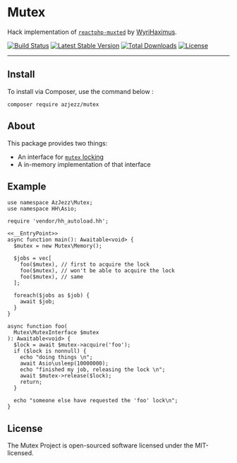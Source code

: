 # Mutex

Hack implementation of [`reactphp-muxted`](https://github.com/WyriHaximus/reactphp-mutex) by [WyriHaximus](https://github.com/WyriHaximus).

[![Build Status](https://travis-ci.com/azjezz/mutex.svg?branch=master)](https://travis-ci.com/azjezz/mutex)
[![Latest Stable Version](https://poser.pugx.org/azjezz/mutex/v/stable.png)](https://packagist.org/packages/azjezz/mutex)
[![Total Downloads](https://poser.pugx.org/azjezz/mutex/downloads.png)](https://packagist.org/packages/azjezz/mutex)
[![License](https://poser.pugx.org/azjezz/mutex/license.png)](https://packagist.org/packages/azjezz/mutex)

---

## Install

To install via Composer, use the command below :

```console
composer require azjezz/mutex
```

## About

This package provides two things:

- An interface for [`mutex` locking](https://en.wikipedia.org/wiki/Mutual_exclusion)
- A in-memory implementation of that interface

## Example

```hack
use namespace AzJezz\Mutex;
use namespace HH\Asio;

require 'vendor/hh_autoload.hh';

<<__EntryPoint>>
async function main(): Awaitable<void> {
  $mutex = new Mutex\Memory();
  
  $jobs = vec[
    foo($mutex), // first to acquire the lock
    foo($mutex), // won't be able to acquire the lock
    foo($mutex), // same
  ];

  foreach($jobs as $job) {
    await $job;
  }
}

async function foo(
  Mutex\MutexInterface $mutex
): Awaitable<void> {
  $lock = await $mutex->acquire('foo');
  if ($lock is nonnull) {
    echo "doing things \n";
    await Asio\usleep(10000000);
    echo "finished my job, releasing the lock \n";
    await $mutex->release($lock);
    return;
  }

  echo "someone else have requested the 'foo' lock\n";
}

```

## License

The Mutex Project is open-sourced software licensed under the MIT-licensed.